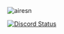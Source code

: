 <img src="https://komarev.com/ghpvc/?username=airesn&color=dc143c&label=Profile views&color=blue" alt="airesn"/>

[![Discord Status](https://lanyard.cnrad.dev/api/185367033922322432)](https://discord.com/users/185367033922322432)
